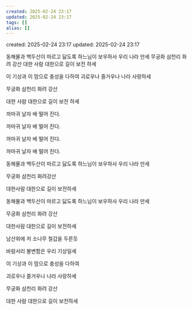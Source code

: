 ```yaml
---
created: 2025-02-24 23:17
updated: 2025-02-24 23:17
tags: []
alias: []
---
```


created: 2025-02-24 23:17
updated: 2025-02-24 23:17


동해물과 백두산이 마르고 닳도록 하느님이 보우하사 우리 나라 만세
무궁화 삼천리 화려 강산
대한 사람 대한으로 길이 보전 하세

이 기상과 이 맘으로 충성을 다하여
괴로우나 즐거우나 나라 사랑하세

무궁화 삼천리 화려 강산

대한 사람 대한으로 길이 보전 하세

까마귀 날자 배 떨어 진다.

까마귀 날자 배 떨어 진다.

까마귀 날자 배 떨어 진다.

까마귀 날자 배 떨어 진다.

동해물과 백두산이 마르고 닳도록 하느님이 보우하사 우리 나라 만세

무궁화 삼천리 화려강산

대한사람 대한으로 길이 보전하세

동해물과 백두산이 마르고 닳도록 하느님이 보우하사 우리 나라 만세

무궁화 삼천리 화려 강산

대한사람 대한으로 길이 보전하세

남산위에 저 소나무 철갑을 두른듯 

바람서리 불변함은 우리 기상일세

이 기상과 이 맘으로 충성을 다하여

괴로우나 즐거우나 나라 사랑하세

무궁화 삼천리 화려 강산

대한 사람 대한으로 길이 보전하세




